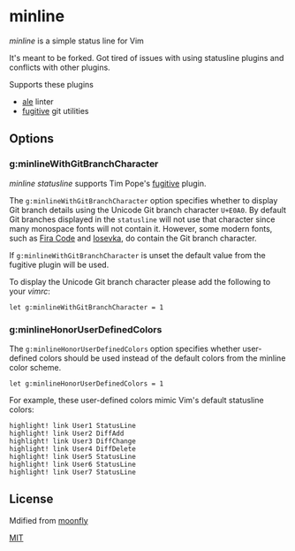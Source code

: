 # minline

_minline_ is a simple status line for Vim

It's meant to be forked. Got tired of issues with using statusline plugins
and conflicts with other plugins.

Supports these plugins

- [ale](https://github.com/w0rd/ale) linter
- [fugitive](https://github.com/tpope/vim-fugitive) git utilities

## Options

### g:minlineWithGitBranchCharacter

_minline statusline_ supports Tim Pope's
[fugitive](https://github.com/tpope/vim-fugitive) plugin.

The `g:minlineWithGitBranchCharacter` option specifies whether to display Git
branch details using the Unicode Git branch character `U+E0A0`. By default Git
branches displayed in the `statusline` will not use that character since many
monospace fonts will not contain it. However, some modern fonts, such as [Fira
Code](https://github.com/tonsky/FiraCode) and
[Iosevka](https://github.com/be5invis/Iosevka), do contain the Git branch
character.

If `g:minlineWithGitBranchCharacter` is unset the default value from
the fugitive plugin will be used.

To display the Unicode Git branch character please add the following to your
_vimrc_:

```viml
let g:minlineWithGitBranchCharacter = 1
```

### g:minlineHonorUserDefinedColors

The `g:minlineHonorUserDefinedColors` option specifies whether user-defined
colors should be used instead of the default colors from the minline color
scheme.

```viml
let g:minlineHonorUserDefinedColors = 1
```

For example, these user-defined colors mimic Vim's default statusline colors:

```viml
highlight! link User1 StatusLine
highlight! link User2 DiffAdd
highlight! link User3 DiffChange
highlight! link User4 DiffDelete
highlight! link User5 StatusLine
highlight! link User6 StatusLine
highlight! link User7 StatusLine
```

## License

Mdified from [moonfly](https://github.com/bluz71/vim-moonfly-statusline)

[MIT](https://opensource.org/licenses/MIT)
